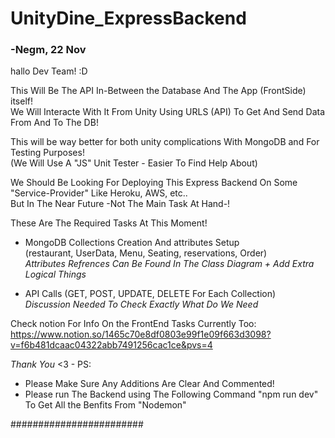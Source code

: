 # UnityDine_ExpressBackend

### -Negm, 22 Nov

hallo Dev Team! :D

This Will Be The API In-Between the Database And The App (FrontSide) itself!<br>
We Will Interacte With It From Unity Using URLS (API) To Get And Send Data From And To The DB!

This will be way better for both unity complications With MongoDB and For Testing Purposes! <br>
(We Will Use A "JS" Unit Tester - Easier To Find Help About)

We Should Be Looking For Deploying This Express Backend On Some "Service-Provider" Like Heroku, AWS, etc..<br>
But In The Near Future -Not The Main Task At Hand-!

These Are The Required Tasks At This Moment!
- MongoDB Collections Creation And attributes Setup<br>
(restaurant, UserData, Menu, Seating, reservations, Order)<br>
_Attributes Refrences Can Be Found In The Class Diagram + Add Extra Logical Things_

- API Calls (GET, POST, UPDATE, DELETE For Each Collection)<br>
_Discussion Needed To Check Exactly What Do We Need_

Check notion For Info On the FrontEnd Tasks Currently Too:<br>
https://www.notion.so/1465c70e8df0803e99f1e09f663d3098?v=f6b481dcaac04322abb7491256cac1ce&pvs=4

*Thank You* <3 - PS:
- Please Make Sure Any Additions Are Clear And Commented!
- Please run The Backend using The Following Command "npm run dev" To Get All the Benfits From "Nodemon"

########################